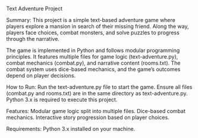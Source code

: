 Text Adventure Project

Summary:
This project is a simple text-based adventure game where players explore a mansion in search of their missing friend. 
Along the way, players face choices, combat monsters, and solve puzzles to progress through the narrative.

The game is implemented in Python and follows modular programming principles. It features multiple files for game logic (text-adventure.py), combat mechanics (combat.py), and narrative content (rooms.txt). 
The combat system uses dice-based mechanics, and the game’s outcomes depend on player decisions.

How to Run:
Run the text-adventure.py file to start the game.
Ensure all files (combat.py and rooms.txt) are in the same directory as text-adventure.py.
Python 3.x is required to execute this project.

Features:
Modular game logic split into multiple files.
Dice-based combat mechanics.
Interactive story progression based on player choices.

Requirements:
Python 3.x installed on your machine.
